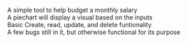A simple tool to help budget a monthly salary  
A piechart will display a visual based on the inputs  
Basic Create, read, update, and delete funtionality  
A few bugs still in it, but otherwise functional for its purpose
